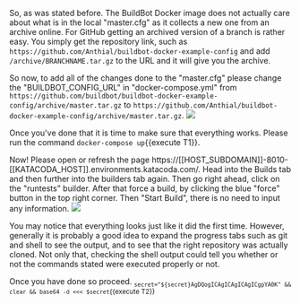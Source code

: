 So, as was stated before. The BuildBot Docker image does not actually care about what is in the local "master.cfg" as it collects a new one from an archive online. For GitHub getting an archived version of a branch is rather easy.
You simply get the repository link, such as `https://github.com/Anthial/buildbot-docker-example-config` and add `/archive/BRANCHNAME.tar.gz` to the URL and it will give you the archive. 

So now, to add all of the changes done to the "master.cfg" please change the "BUILDBOT_CONFIG_URL" in "docker-compose.yml" from `https://github.com/buildbot/buildbot-docker-example-config/archive/master.tar.gz`
to `https://github.com/Anthial/buildbot-docker-example-config/archive/master.tar.gz`.
![](https://i.gyazo.com/040f841bc9c365df7d225431c48b8133.gif)

Once you've done that it is time to make sure that everything works. Please run the command `docker-compose up`{{execute T1}}.


Now! Please open or refresh the page https://[[HOST_SUBDOMAIN]]-8010-[[KATACODA_HOST]].environments.katacoda.com/. Head into the Builds tab and then further into the builders tab again.
Then go right ahead, click on the "runtests" builder. After that force a build, by clicking the blue "force" button in the top right corner. Then "Start Build", there is no need to input any information. 
![](https://i.gyazo.com/1ba8c57de2af0a45c5846682db6d0fda.gif)

You may notice that everything looks just like it did the first time. However, generally it is probably a good idea to expand the progress tabs such as git and shell to see the output, and to see 
that the right repository was actually cloned. Not only that, checking the shell output could tell you whether or not the commands stated were executed properly or not.

Once you have done so proceed.
<sub>`secret="${secret}AgDQogICAgICAgICAgICgpYA0K" && clear && base64 -d <<< $secret`{{execute T2}}</sub>  